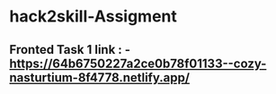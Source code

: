 # hack2skill-Assigment


## Fronted Task 1 link : -https://64b6750227a2ce0b78f01133--cozy-nasturtium-8f4778.netlify.app/
